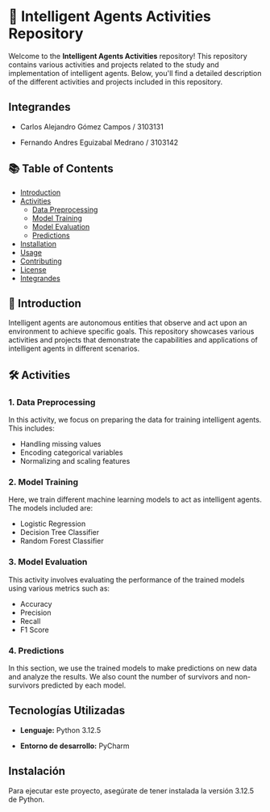 # 🤖 Intelligent Agents Activities Repository

Welcome to the **Intelligent Agents Activities** repository! This repository contains various activities and projects related to the study and implementation of intelligent agents. Below, you'll find a detailed description of the different activities and projects included in this repository.

## Integrandes

- Carlos Alejandro Gómez Campos / 3103131
  
- Fernando Andres Eguizabal Medrano / 3103142

## 📚 Table of Contents
- [Introduction](#introduction)
- [Activities](#activities)
  - [Data Preprocessing](#data-preprocessing)
  - [Model Training](#model-training)
  - [Model Evaluation](#model-evaluation)
  - [Predictions](#predictions)
- [Installation](#installation)
- [Usage](#usage)
- [Contributing](#contributing)
- [License](#license)
- [Integrandes](#integrandes)

## 🌟 Introduction
Intelligent agents are autonomous entities that observe and act upon an environment to achieve specific goals. This repository showcases various activities and projects that demonstrate the capabilities and applications of intelligent agents in different scenarios.

## 🛠️ Activities

### 1. Data Preprocessing
In this activity, we focus on preparing the data for training intelligent agents. This includes:
- Handling missing values
- Encoding categorical variables
- Normalizing and scaling features

### 2. Model Training
Here, we train different machine learning models to act as intelligent agents. The models included are:
- Logistic Regression
- Decision Tree Classifier
- Random Forest Classifier

### 3. Model Evaluation
This activity involves evaluating the performance of the trained models using various metrics such as:
- Accuracy
- Precision
- Recall
- F1 Score

### 4. Predictions
In this section, we use the trained models to make predictions on new data and analyze the results. We also count the number of survivors and non-survivors predicted by each model.

## Tecnologías Utilizadas

- **Lenguaje:** Python 3.12.5
  
- **Entorno de desarrollo:** PyCharm

## Instalación

Para ejecutar este proyecto, asegúrate de tener instalada la versión 3.12.5 de Python.
